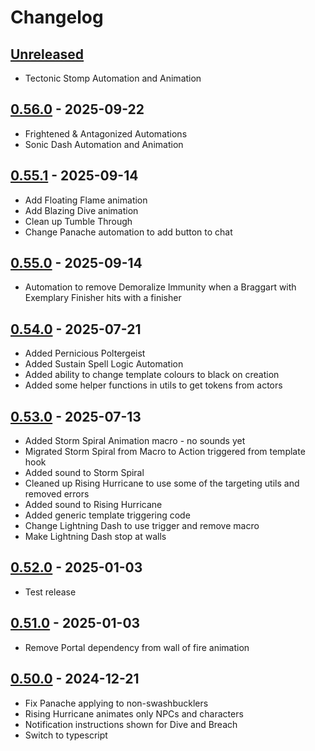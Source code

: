 # Changelog

## [Unreleased]

 - Tectonic Stomp Automation and Animation

## [0.56.0] - 2025-09-22

- Frightened & Antagonized Automations
- Sonic Dash Automation and Animation

## [0.55.1] - 2025-09-14

- Add Floating Flame animation
- Add Blazing Dive animation
- Clean up Tumble Through
- Change Panache automation to add button to chat

## [0.55.0] - 2025-09-14

- Automation to remove Demoralize Immunity when a Braggart with Exemplary Finisher hits with a finisher

## [0.54.0] - 2025-07-21

- Added Pernicious Poltergeist
- Added Sustain Spell Logic Automation
- Added ability to change template colours to black on creation
- Added some helper functions in utils to get tokens from actors

## [0.53.0] - 2025-07-13

- Added Storm Spiral Animation macro - no sounds yet
- Migrated Storm Spiral from Macro to Action triggered from template hook
- Added sound to Storm Spiral
- Cleaned up Rising Hurricane to use some of the targeting utils and removed errors
- Added sound to Rising Hurricane
- Added generic template triggering code
- Change Lightning Dash to use trigger and remove macro
- Make Lightning Dash stop at walls

## [0.52.0] - 2025-01-03

- Test release

## [0.51.0] - 2025-01-03

- Remove Portal dependency from wall of fire animation

## [0.50.0] - 2024-12-21

- Fix Panache applying to non-swashbucklers
- Rising Hurricane animates only NPCs and characters
- Notification instructions shown for Dive and Breach
- Switch to typescript

[Unreleased]: https://github.com/olilan1/samioli-module/compare/v0.56.0...HEAD

[0.56.0]: https://github.com/olilan1/samioli-module/compare/v0.55.1...v0.56.0

[0.55.1]: https://github.com/olilan1/samioli-module/compare/v0.55.0...v0.55.1

[0.55.0]: https://github.com/olilan1/samioli-module/compare/v0.54.0...v0.55.0

[0.54.0]: https://github.com/olilan1/samioli-module/compare/v0.53.0...v0.54.0

[0.53.0]: https://github.com/olilan1/samioli-module/compare/v0.52.0...v0.53.0

[0.52.0]: https://github.com/olilan1/samioli-module/compare/v0.51.0...v0.52.0

[0.51.0]: https://github.com/olilan1/samioli-module/compare/v0.50.0...v0.51.0

[0.50.0]: https://github.com/olilan1/samioli-module/releases/tag/v0.50.0
